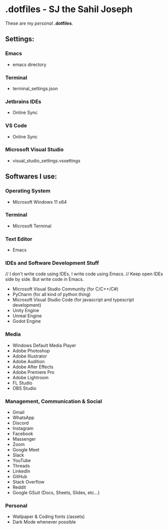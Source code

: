 
# .dotfiles - SJ the Sahil Joseph
These are my *personal* __.dotfiles__.

## Settings:

### Emacs
- emacs directory
### Terminal
- terminal_settings.json
### Jetbrains IDEs
- Online Sync
### VS Code
- Online Sync
### Microsoft Visual Studio
- visual_studio_settings.vssettings

## Softwares I use:

### Operating System
- Microsoft Windows 11 x64
    
### Terminal
- Microsoft Terminal
    
### Text Editor
- Emacs
    
### IDEs and Software Development Stuff
// I don't write code using IDEs, I write code using Emacs.
// Keep open IDEs side by side. But write code in Emacs.
- Microsoft Visual Studio Community (for C/C++/C#)
- PyCharm (for all kind of python thing)
- Microsoft Visual Studio Code (for javascript and typescript development)
- Unity Engine
- Unreal Engine
- Godot Engine

### Media
- Windows Default Media Player
- Adobe Photoshop
- Adobe Illustrator
- Adobe Audition
- Adobe After Effects
- Adobe Premiere Pro
- Adobe Lightroom
- FL Studio
- OBS Studio

### Management, Communication & Social
- Gmail
- WhatsApp
- Discord
- Instagram
- Facebook
- Massenger
- Zoom
- Google Meet
- Slack
- YouTube
- Threads
- LinkedIn
- GitHub
- Stack Overflow
- Reddit
- Google GSuit (Docs, Sheets, Slides, etc...)
        
### Personal
- Wallpaper & Coding fonts (/assets)
- Dark Mode whenever possible

